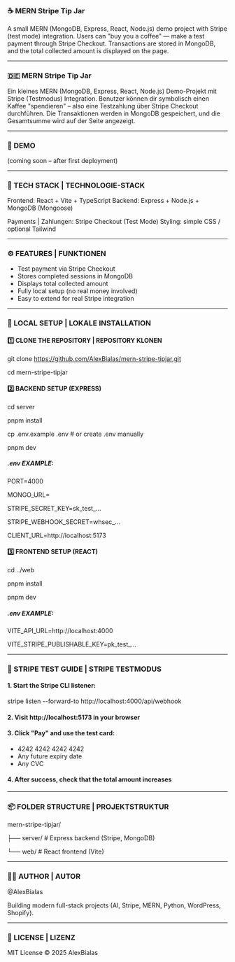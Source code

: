 ### ☕ MERN Stripe Tip Jar

A small MERN (MongoDB, Express, React, Node.js) demo project with Stripe (test mode) integration.
Users can "buy you a coffee" — make a test payment through Stripe Checkout.
Transactions are stored in MongoDB, and the total collected amount is displayed on the page.

---

### 🇩🇪 MERN Stripe Tip Jar

Ein kleines MERN (MongoDB, Express, React, Node.js) Demo-Projekt mit Stripe (Testmodus) Integration.
Benutzer können dir symbolisch einen Kaffee "spendieren" – also eine Testzahlung über Stripe Checkout durchführen.
Die Transaktionen werden in MongoDB gespeichert, und die Gesamtsumme wird auf der Seite angezeigt.

---

### 🚀 DEMO
(coming soon – after first deployment)

---

### 🧩 TECH STACK | TECHNOLOGIE-STACK

Frontend: React + Vite + TypeScript
Backend: Express + Node.js + MongoDB (Mongoose)

Payments | Zahlungen: Stripe Checkout (Test Mode)
Styling: simple CSS / optional Tailwind

---

### ⚙️ FEATURES | FUNKTIONEN

- Test payment via Stripe Checkout
- Stores completed sessions in MongoDB
- Displays total collected amount
- Fully local setup (no real money involved)
- Easy to extend for real Stripe integration

---

### 🧠 LOCAL SETUP | LOKALE INSTALLATION

#### 1️⃣ CLONE THE REPOSITORY | REPOSITORY KLONEN

git clone https://github.com/AlexBialas/mern-stripe-tipjar.git

cd mern-stripe-tipjar

#### 2️⃣ BACKEND SETUP (EXPRESS)

cd server

pnpm install

cp .env.example .env   # or create .env manually

pnpm dev


##### .env EXAMPLE:

PORT=4000

MONGO_URL=<your MongoDB Atlas connection string>

STRIPE_SECRET_KEY=sk_test_...

STRIPE_WEBHOOK_SECRET=whsec_...

CLIENT_URL=http://localhost:5173


#### 3️⃣ FRONTEND SETUP (REACT)

cd ../web

pnpm install

pnpm dev


##### .env EXAMPLE:

VITE_API_URL=http://localhost:4000

VITE_STRIPE_PUBLISHABLE_KEY=pk_test_...

---

### 🧾 STRIPE TEST GUIDE | STRIPE TESTMODUS

#### 1. Start the Stripe CLI listener:
 
   stripe listen --forward-to http://localhost:4000/api/webhook

#### 2. Visit http://localhost:5173 in your browser

#### 3. Click "Pay" and use the test card:
   - 4242 4242 4242 4242
   - Any future expiry date
   - Any CVC

#### 4. After success, check that the total amount increases

---

### 📦 FOLDER STRUCTURE | PROJEKTSTRUKTUR

mern-stripe-tipjar/

├── server/   # Express backend (Stripe, MongoDB)

└── web/      # React frontend (Vite)

---

### 🧑‍💻 AUTHOR | AUTOR

@AlexBialas

Building modern full-stack projects (AI, Stripe, MERN, Python, WordPress, Shopify).

---

### 🪪 LICENSE | LIZENZ

MIT License © 2025 AlexBialas
